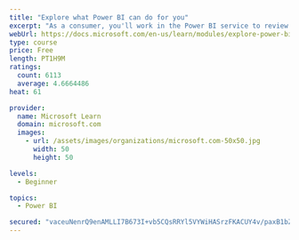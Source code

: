 ```yaml
---
title: "Explore what Power BI can do for you"
excerpt: "As a consumer, you'll work in the Power BI service to review and interact with content that has been shared with you. This module provides the foundational information that you need to work effectively in the Power BI service."
webUrl: https://docs.microsoft.com/en-us/learn/modules/explore-power-bi-service/
type: course
price: Free
length: PT1H9M
ratings:
  count: 6113
  average: 4.6664486
heat: 61

provider:
  name: Microsoft Learn
  domain: microsoft.com
  images:
    - url: /assets/images/organizations/microsoft.com-50x50.jpg
      width: 50
      height: 50

levels:
  - Beginner

topics:
  - Power BI

secured: "vaceuNenrQ9enAMLLI7B673I+vb5CQsRRYl5VYWiHASrzFKACUY4v/paxB1bZtQQmv3BMpi2V8O9pVPiAvipacrGbKl63iBXe7J2ACw8+pGGqyrClshb/0CMK8Dcj35nkh+GJNtoSzBhZ7+ZmbIsRmHejGHhtd/oq5FUjjeh/XRWcB4N1edBY1EEFQYfwjr8fJQR1bAIF7b/NEr6HNa9TDpuvL1sWO1FxdxrZ6g7RoLVDWTH0ZPvLt+5w4DjVfdwFoXd0cRAjVefH9FHMdoyNQqxnJnjccqNlwBfufb4i820MYxSYqFAIYvFfpYkjz2knDLIxroU9ML+J+V+fz+C4B4bkjqw8/QyMijchDjL2J3nrYpIlk+4NEQJm8i7XjbE1jMkJfWO51w7R4WTGmV3/A==;pMIHUXW4UEfUoVyHRH1wKA=="
---
```


